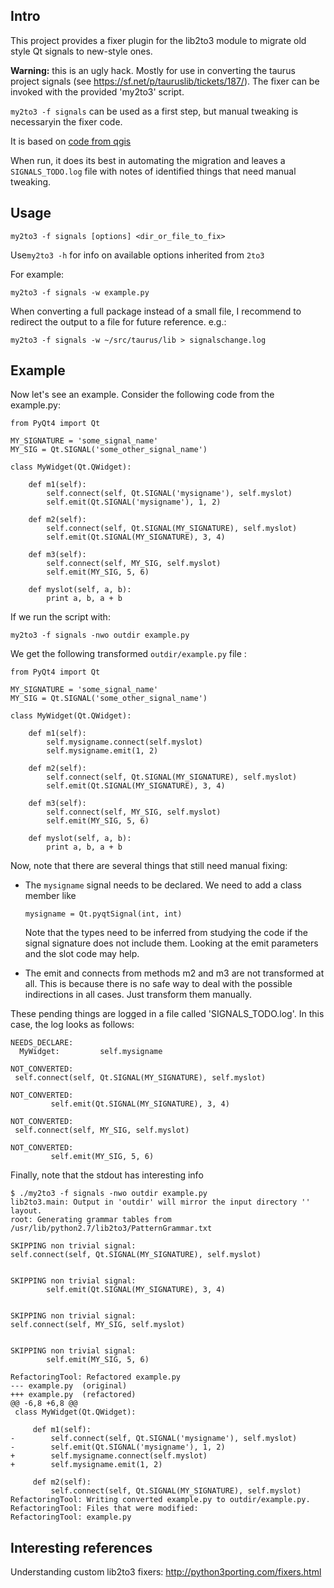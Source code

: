 Intro
-----

This project provides a fixer plugin for the lib2to3 module
to migrate old style Qt signals to new-style ones.

**Warning:** this is an ugly hack. Mostly for use in converting the taurus project signals 
(see https://sf.net/p/tauruslib/tickets/187/).
The fixer can be invoked with the provided 'my2to3' script.

`my2to3 -f signals` can be used as a first step, but manual tweaking is necessaryin the fixer code.

It is based on [code from qgis](https://github.com/qgis/QGIS/blob/master/scripts/qgis_fixes/fix_signals.py)

When run, it does its best in automating the migration and leaves a
`SIGNALS_TODO.log` file with notes of identified things that need manual tweaking.

Usage
-----

`my2to3 -f signals [options] <dir_or_file_to_fix>`

Use`my2to3 -h` for info on available options inherited from `2to3`


For example:

`my2to3 -f signals -w example.py`

When converting a full package instead of a small file, I recommend to redirect the output to a file for
future reference. e.g.:

`my2to3 -f signals -w ~/src/taurus/lib > signalschange.log`


Example
-------

Now let's see an example. Consider the following code from the example.py:

~~~~
from PyQt4 import Qt

MY_SIGNATURE = 'some_signal_name'
MY_SIG = Qt.SIGNAL('some_other_signal_name')

class MyWidget(Qt.QWidget):

    def m1(self):
        self.connect(self, Qt.SIGNAL('mysigname'), self.myslot)
        self.emit(Qt.SIGNAL('mysigname'), 1, 2)

    def m2(self):
        self.connect(self, Qt.SIGNAL(MY_SIGNATURE), self.myslot)
        self.emit(Qt.SIGNAL(MY_SIGNATURE), 3, 4)

    def m3(self):
        self.connect(self, MY_SIG, self.myslot)
        self.emit(MY_SIG, 5, 6)

    def myslot(self, a, b):
        print a, b, a + b
~~~~

If we run the script with:

`my2to3 -f signals -nwo outdir example.py`

We get the following transformed `outdir/example.py` file :

~~~~
from PyQt4 import Qt

MY_SIGNATURE = 'some_signal_name'
MY_SIG = Qt.SIGNAL('some_other_signal_name')

class MyWidget(Qt.QWidget):

    def m1(self):
        self.mysigname.connect(self.myslot)
        self.mysigname.emit(1, 2)

    def m2(self):
        self.connect(self, Qt.SIGNAL(MY_SIGNATURE), self.myslot)
        self.emit(Qt.SIGNAL(MY_SIGNATURE), 3, 4)

    def m3(self):
        self.connect(self, MY_SIG, self.myslot)
        self.emit(MY_SIG, 5, 6)

    def myslot(self, a, b):
        print a, b, a + b
~~~~

Now, note that there are several things that still need manual fixing:

- The `mysigname` signal needs to be declared. We need to add a class member like
  ~~~~
  mysigname = Qt.pyqtSignal(int, int)
  ~~~~
  Note that the types need to be inferred from studying the code if the signal
  signature does not include them. Looking at the emit parameters and the slot code may help.

- The emit and connects from methods m2 and m3 are not transformed at all.
  This is because there is no safe way to deal with the possible indirections in all cases.
  Just transform them manually.

These pending things are logged in a file called 'SIGNALS_TODO.log'. In this case, the log looks as follows:

~~~~
NEEDS_DECLARE:
  MyWidget:         self.mysigname

NOT_CONVERTED:
 self.connect(self, Qt.SIGNAL(MY_SIGNATURE), self.myslot)

NOT_CONVERTED:
         self.emit(Qt.SIGNAL(MY_SIGNATURE), 3, 4)

NOT_CONVERTED:
 self.connect(self, MY_SIG, self.myslot)

NOT_CONVERTED:
         self.emit(MY_SIG, 5, 6)

~~~~

Finally, note that the stdout has interesting info

~~~~
$ ./my2to3 -f signals -nwo outdir example.py
lib2to3.main: Output in 'outdir' will mirror the input directory '' layout.
root: Generating grammar tables from /usr/lib/python2.7/lib2to3/PatternGrammar.txt

SKIPPING non trivial signal:
self.connect(self, Qt.SIGNAL(MY_SIGNATURE), self.myslot)


SKIPPING non trivial signal:
        self.emit(Qt.SIGNAL(MY_SIGNATURE), 3, 4)


SKIPPING non trivial signal:
self.connect(self, MY_SIG, self.myslot)


SKIPPING non trivial signal:
        self.emit(MY_SIG, 5, 6)

RefactoringTool: Refactored example.py
--- example.py  (original)
+++ example.py  (refactored)
@@ -6,8 +6,8 @@
 class MyWidget(Qt.QWidget):
 
     def m1(self):
-        self.connect(self, Qt.SIGNAL('mysigname'), self.myslot)
-        self.emit(Qt.SIGNAL('mysigname'), 1, 2)
+        self.mysigname.connect(self.myslot)
+        self.mysigname.emit(1, 2)
 
     def m2(self):
         self.connect(self, Qt.SIGNAL(MY_SIGNATURE), self.myslot)
RefactoringTool: Writing converted example.py to outdir/example.py.
RefactoringTool: Files that were modified:
RefactoringTool: example.py
~~~~

Interesting references
----------------------
Understanding custom lib2to3 fixers: http://python3porting.com/fixers.html
